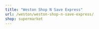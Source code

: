 ```yaml
---
title: "Weston Shop N Save Express"
url: /weston/weston-shop-n-save-express/
shop: supermarket
---
```

